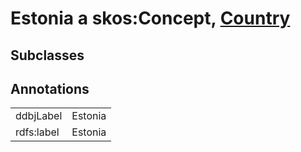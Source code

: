 # Estonia a skos:Concept, [Country](/0.1/Country)

## Subclasses

## Annotations

|||
|-----|-----|
|ddbjLabel|Estonia|
|rdfs:label|Estonia|

